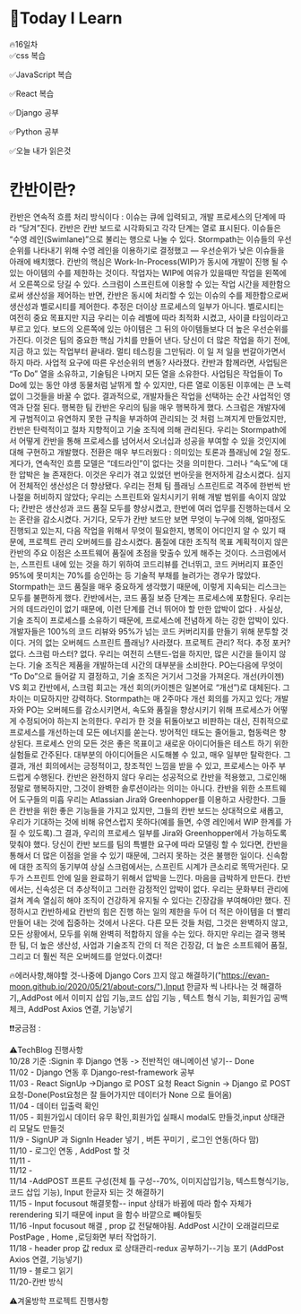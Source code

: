 
# 🎃Today I Learn  
🔥16일차  
✅css 복습  

  

✅JavaScript 복습  


✅React 복습  

✅Django 공부  


✅Python 공부  


✅오늘 내가 읽은것  
# 칸반이란?
칸반은 연속적 흐름 처리 방식이다 : 이슈는 큐에 입력되고, 개발 프로세스의 단계에 따라 “당겨”진다. 칸반은 칸반 보드로 시각화되고 각각 단계는 열로 표시된다. 이슈들은 “수영 레인(Swimlane)”으로 불리는 행으로 나눌 수 있다. Stormpath는 이슈들의 우선순위를 나타내기 위해 수영 레인을 이용하기로 결정했고 — 우선순위가 낮은 이슈들을 아래에 배치했다. 칸반의 핵심은 Work-In-Process(WIP)가 동시에 개발이 진행 될 수 있는 아이템의 수를 제한하는 것이다. 작업자는 WIP에 여유가 있을때만 작업을 왼쪽에서 오른쪽으로 당길 수 있다. 스크럼이 스프린트에 이용할 수 있는 작업 시간을 제한함으로써 생산성을 제어하는 반면, 칸반은 동시에 처리할 수 있는 이슈의 수를 제한함으로써 생산성과 벨로시티를 제어한다. 추정은 더이상 프로세스의 일부가 아니다.
벨로시티는 여전히 중요 목표지만 지금 우리는 이슈 레벨에 따라 최적화 시켰고, 사이클 타임이라고 부르고 있다. 보드의 오른쪽에 있는 아이템은 그 뒤의 아이템들보다 더 높은 우선순위를 가진다. 이것은 팀의 중요한 핵심 가치를 만들어 낸다. 당신이 더 많은 작업을 하기 전에, 지금 하고 있는 작업부터 끝내라. 멀티 테스킹을 그만둬라. 이 일 저 일을 번갈아가면서 하지 마라.
사업적 요구에 따른 우선순위의 변동? 사라졌다. 칸반과 함께라면, 사업팀은 “To Do” 열을 소유하고, 기술팀은 나머지 모든 열을 소유한다. 사업팀은 작업들이 To Do에 있는 동안 야생 동물처럼 날뛰게 할 수 있지만, 다른 열로 이동된 이후에는 큰 노력 없이 그것들을 바꿀 수 없다. 결과적으로, 개발자들은 작업을 선택하는 순간 사업적인 영역과 단절 된다.
행복한 팀
칸반은 우리의 팀을 매우 행복하게 했다. 스크럼은 개발자에게 규범적이고 유연하지 못한 규칙을 부과하여 관리되는 것 처럼 느껴지게 만들었지만, 칸반은 탄력적이고 절차 지향적이고 기술 조직에 의해 관리된다. 우리는 Stormpath에서 어떻게 칸반을 통해 프로세스를 넘어서서 오너십과 성공을 부여할 수 있을 것인지에 대해 구현하고 개발했다. 전환은 매우 부드러웠다 : 의미있는 토론과 플래닝에 2일 정도.
게다가, 연속적인 흐름 모델은 “데드라인”이 없다는 것을 의미한다. 그러나 “속도”에 대한 압박은 늘 존재한다. 이것은 우리가 겪고 있었던 번아웃을 현저하게 감소시켰다. 심지어 전체적인 생산성은 더 향상됐다. 우리는 전체 팀 플래닝 스프린트로 격주에 한번씩 반나절을 허비하지 않았다; 우리는 스프린트와 일치시키기 위해 개발 범위를 속이지 않았다; 칸반은 생산성과 코드 품질 모두를 향상시켰고, 한번에 여러 업무를 진행하는데서 오는 혼란을 감소시켰다. 거기다, 모두가 칸반 보드만 보면 무엇이 누구에 의해, 얼마정도 진행되고 있는지, 다음 작업을 위해서 무엇이 필요한지, 병목이 어디인지 알 수 있기 때문에, 프로젝트 관리 오버헤드를 감소시켰다.
품질에 대한 조직적 목표
계획적이지 않은 칸반의 주요 이점은 소프트웨어 품질에 초점을 맞출수 있게 해주는 것이다. 스크럼에서는, 스프린트 내에 있는 것을 하기 위하여 코드리뷰를 건너뛰고, 코드 커버리지 표준인 95%에 못미치는 70%를 승인하는 등 기술적 부채를 늘려가는 경우가 많았다. Stormpath는 코드 품질을 매우 중요하게 생각했기 때문에, 이렇게 지속되는 리스크는 모두를 불편하게 했다.
칸반에서는, 코드 품질 보증 단계는 프로세스에 포함된다. 우리는 거의 데드라인이 없기 때문에, 이런 단계를 건너 뛰어야 할 만한 압박이 없다 . 사실상, 기술 조직이 프로세스를 소유하기 때문에, 프로세스에 전념하게 하는 강한 압박이 있다. 개발자들은 100%의 코드 리뷰와 95%가 넘는 코드 커버리지를 만들기 위해 분투할 것이다.
거의 없는 오버헤드
스프린트 플래닝? 사라졌다. 프로젝트 관리? 적다. 추정 포커? 없다. 스크럼 마스터? 없다. 우리는 여전히 스탠드-업을 하지만, 많은 시간을 들이지 않는다. 기술 조직은 제품을 개발하는데 시간의 대부분을 소비한다. PO는다음에 무엇이 “To Do”으로 들어갈 지 결정하고, 기술 조직은 거기서 그것을 가져온다.
개선(카이젠) VS 회고
칸반에서, 스크럼 회고는 개선 회의(카이젠은 일본어로 “개선”)로 대체된다. 그 차이는 미묘하지만 강력하다. Stormpath는 매 2주마다 개선 회의를 가지고 있다; 개발자와 PO는 오버헤드를 감소시키면서, 속도와 품질을 향상시키기 위해 프로세스가 어떻게 수정되어야 하는지 논의한다. 우리가 한 것을 뒤돌아보고 비판하는 대신, 진취적으로 프로세스를 개선하는데 모든 에너지를 쏟는다. 방어적인 태도는 줄어들고, 협동력은 향상된다. 프로세스 안의 모든 것은 좋은 목표이고 새로운 아이디어들은 테스트 하기 위한 실험들로 간주된다. 대부분의 아이디어들은 시도해볼 수 있고, 매우 일부만 탈락한다. 그 결과, 개선 회의에서는 긍정적이고, 창조적인 느낌을 받을 수 있고, 프로세스는 아주 부드럽게 수행된다.
칸반은 완전하지 않다
우리는 성공적으로 칸반을 적용했고, 그로인해 정말로 행복하지만, 그것이 완벽한 솔루션이라는 의미는 아니다.
칸반을 위한 소프트웨어 도구들의 미흡
우리는 Atlassian Jira와 Greenhopper를 이용하고 사랑한다. 그들은 칸반을 위한 좋은 기능들을 가지고 있지만, 그들의 칸반 보드는 상대적으로 새롭고, 우리가 기대하는 것에 비해 유연스럽지 못하다(예를 들면, 수영 레인에서 WIP 한계를 가질 수 있도록).그 결과, 우리의 프로세스 일부를 Jira와 Greenhopper에서 가능하도록 맞춰야 했다. 당신이 칸반 보드를 팀의 특별한 요구에 따라 모델링 할 수 있다면, 칸반을 통해서 더 많은 이점을 얻을 수 있기 때문에, 그러지 못하는 것은 불행한 일이다.
신속함에 대한 조직의 동기부여 상실
스크럼에서는, 스프린트 시계가 큰소리로 똑딱거린다. 모두가 스프린트 안에 일을 완료하기 위해서 압박을 느낀다. 마음을 급박하게 만든다. 칸반에서는, 신속성은 더 추상적이고 그러한 감정적인 압박이 없다. 우리는 문화부터 관리에 걸쳐 계속 열심히 해야 조직이 건강하게 유지될 수 있다는 긴장감을 부여해야만 했다.
진정하시고 칸반하세요
칸반의 힘은 진행 하는 일의 제한을 두어 더 적은 아이템을 더 빨리 만들어 내는 것에 집중하는 것에서 나온다. 다른 모든 것들 처럼, 그것은 완벽하지 않고, 모든 상황에서, 모두를 위해 완벽히 적합하지 않을 수는 있다. 하지만 우리는 결국 행복한 팀, 더 높은 생산성, 사업과 기술조직 간의 더 적은 긴장감, 더 높은 소프트웨어 품질, 그리고 더 훨씬 적은 오버헤드를 얻었다.이겼다!

🔥에러사항,해야할 것-나중에 Django Cors 끄지 않고 해결하기("https://evan-moon.github.io/2020/05/21/about-cors/"),Input 한글자 씩 나타나는 것 해결하기,,AddPost 에서 이미지 삽입 기능,코드 삽입 기능 , 텍스트 형식 기능, 회원가입 공백 체크, AddPost Axios 연결, 기능넣기



❗️❗️궁금점 : 

⚠️TechBlog 진행사항  
10/28 기준 :Signin  후 Django 연동 -> 전반적인 애니메이션 넣기-- Done  
11/02 - Django 연동 후 Django-rest-framework 공부  
11/03 - React SignUp ->Django 로 POST 요청 React Signin -> Django 로 POST 요청-Done(Post요청은 잘 들어가지만 데이터가 None 으로 들어옴)  
11/04 - 데이터 입출력 확인  
11/05 - 회원가입시 데이터 유무 확인,회원가입 실패시 modal도 만들것,input 상태관리 모달도 만들것  
11/9 - SignUP  과 SignIn Header 넣기 , 버튼 꾸미기 , 로그인 연동(하다 맘)  
11/10 - 로그인 연동 , AddPost 할 것    
11/11 -   
11/12 -  
11/14 -AddPOST 프론트 구성(전체 틀 구성--70%, 이미지삽입기능, 텍스트형식기능, 코드 삽입 기능), Input 한글자 되는 것 해결하기  
11/15 - Input focusout 해결못함-- input 상태가 바뀜에 따라 함수 자체가 rerendering 되기 때문에 input 을 함수 바깥으로 빼야될듯  
11/16 -Input focusout 해결 , prop 값 전달해야됨.
AddPost 시간이 오래걸리므로 PostPage , Home ,로딩화면 부터 작업하기.  
11/18 - header prop 값 redux 로 상태관리-redux 공부하기--기능 포기 (AddPost Axios 연결, 기능넣기)  
11/19 - 블로그 읽기  
11/20-칸반 방식  



⚠️겨울방학 프로젝트 진행사항 












